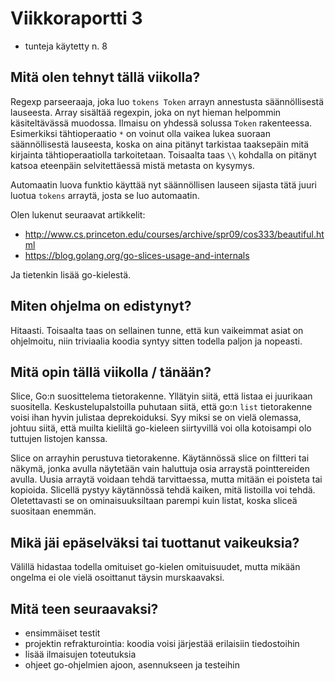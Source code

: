 # Viikkoraportti 3

  - tunteja käytetty n. 8


## Mitä olen tehnyt tällä viikolla?

Regexp parseeraaja, joka luo `tokens Token` arrayn annestusta säännöllisestä lauseesta. Array sisältää regexpin, joka on nyt hieman helpommin käsiteltävässä muodossa. Ilmaisu on yhdessä solussa `Token` rakenteessa. Esimerkiksi tähtioperaatio `*` on voinut olla vaikea lukea suoraan säännöllisestä lauseesta, koska on aina pitänyt tarkistaa taaksepäin mitä kirjainta tähtioperaatiolla tarkoitetaan. Toisaalta taas `\\` kohdalla on pitänyt katsoa eteenpäin selvitettäessä mistä metasta on kysymys.

Automaatin luova funktio käyttää nyt säännöllisen lauseen sijasta tätä juuri luotua `tokens` arraytä, josta se luo automaatin.

Olen lukenut seuraavat artikkelit:
  - http://www.cs.princeton.edu/courses/archive/spr09/cos333/beautiful.html
  - https://blog.golang.org/go-slices-usage-and-internals

Ja tietenkin lisää go-kielestä.


## Miten ohjelma on edistynyt?

Hitaasti. Toisaalta taas on sellainen tunne, että kun vaikeimmat asiat on ohjelmoitu, niin triviaalia koodia syntyy sitten todella paljon ja nopeasti.


## Mitä opin tällä viikolla / tänään?

Slice, Go:n suosittelema tietorakenne. Yllätyin siitä, että listaa ei juurikaan suositella. Keskustelupalstoilla puhutaan siitä, että go:n `list` tietorakenne voisi ihan hyvin julistaa deprekoiduksi. Syy miksi se on vielä olemassa, johtuu siitä, että muilta kieliltä go-kieleen siirtyvillä voi olla kotoisampi olo tuttujen listojen kanssa.

Slice on arrayhin perustuva tietorakenne. Käytännössä slice on filtteri tai näkymä, jonka avulla näytetään vain haluttuja osia arraystä pointtereiden avulla. Uusia arraytä voidaan tehdä tarvittaessa, mutta mitään ei poisteta tai kopioida. Slicellä pystyy käytännössä tehdä kaiken, mitä listoilla voi tehdä. Oletettavasti se on ominaisuuksiltaan parempi kuin listat, koska sliceä suositaan enemmän.


## Mikä jäi epäselväksi tai tuottanut vaikeuksia?

Välillä hidastaa todella omituiset go-kielen omituisuudet, mutta mikään ongelma ei ole vielä osoittanut täysin murskaavaksi.


## Mitä teen seuraavaksi?

  - ensimmäiset testit
  - projektin refrakturointia: koodia voisi järjestää erilaisiin tiedostoihin
  - lisää ilmaisujen toteutuksia 
  - ohjeet go-ohjelmien ajoon, asennukseen ja testeihin
